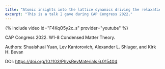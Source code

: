 ```yaml
---
title: "Atomic insights into the lattice dynamics driving the relaxation of charged defects"
excerpt: "This is a talk I gave during CAP Congress 2022."
---
```


{% include video id="F4KqO5y2c_s" provider="youtube" %}

CAP Congress 2022. W1-8 Condensed Matter Theory. 

Authors: Shuaishuai Yuan, Lev Kantorovich, Alexander L. Shluger, and Kirk H. Bevan

DOI: <https://doi.org/10.1103/PhysRevMaterials.6.015404>  
